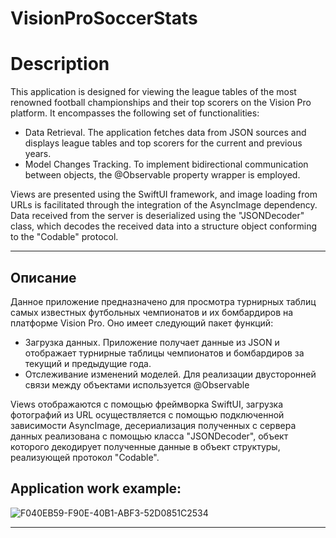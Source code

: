 # VisionProSoccerStats

# Description
This application is designed for viewing the league tables of the most renowned football championships and their top scorers on the Vision Pro platform. It encompasses the following set of functionalities:
* Data Retrieval. The application fetches data from JSON sources and displays league tables and top scorers for the current and previous years.
* Model Changes Tracking. To implement bidirectional communication between objects, the @Observable property wrapper is employed.

Views are presented using the SwiftUI framework, and image loading from URLs is facilitated through the integration of the AsyncImage dependency. Data received from the server is deserialized using the "JSONDecoder" class, which decodes the received data into a structure object conforming to the "Codable" protocol.
___

## Описание
Данное приложение предназначено для просмотра турнирных таблиц самых известных футбольных чемпионатов и их бомбардиров на платформе Vision Pro. Оно имеет следующий пакет функций:
* Загрузка данных. Приложение получает данные из JSON и отображает турнирные таблицы чемпионатов и бомбардиров за текущий и предыдущие года.
* Отслеживание изменений моделей. Для реализации двусторонней связи между объектами используется @Observable

Views отображаются с помощью фреймворка SwiftUI, загрузка фотографий из URL осуществляется с помощью подключенной зависимости AsyncImage, десериализация полученных с сервера данных реализована с помощью класса "JSONDecoder", объект которого декодирует полученные данные в объект структуры, реализующей протокол "Codable".


## Application work example:
![F040EB59-F90E-40B1-ABF3-52D0851C2534](https://github.com/bykhoda/VisionProSoccerStats/assets/127774028/0570672f-efd2-43c7-9347-72e1d22f1df3)
______

